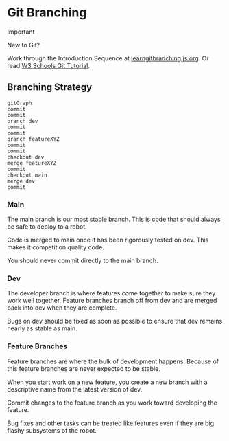 # Git Branching

> [!IMPORTANT]
> New to Git?
>
> Work through the Introduction Sequence at [learngitbranching.js.org](https://learngitbranching.js.org/).
> Or read [W3 Schools Git Tutorial](https://www.w3schools.com/git/git_intro.asp?remote=github).

## Branching Strategy

```mermaid
gitGraph
commit
commit
branch dev
commit
commit
branch featureXYZ
commit
commit
checkout dev
merge featureXYZ
commit
checkout main
merge dev
commit
```

### Main

The main branch is our most stable branch. This is code that should always be safe to deploy to a robot. 

Code is merged to main once it has been rigorously tested on dev. This makes it competition quality code.

You should never commit directly to the main branch.

### Dev

The developer branch is where features come together to make sure they work well together. Feature branches branch off from dev and are merged back into dev when they are complete.

Bugs on dev should be fixed as soon as possible to ensure that dev remains nearly as stable as main.

### Feature Branches

Feature branches are where the bulk of development happens. Because of this feature branches are never expected to be stable.

When you start work on a new feature, you create a new branch with a descriptive name from the latest version of dev.

Commit changes to the feature branch as you work toward developing the feature.

Bug fixes and other tasks can be treated like features even if they are big flashy subsystems of the robot.

